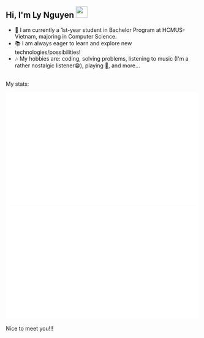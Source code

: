 ## Hi, I'm Ly Nguyen <img width="30px" height="30px" src="https://raw.githubusercontent.com/iampavangandhi/iampavangandhi/master/gifs/Hi.gif" />

- 🌱 I am currently a 1st-year student in Bachelor Program at HCMUS-Vietnam, majoring in Computer Science.
- 📚 I am always eager to learn and explore new technologies/possibilities!
- 🎶 My hobbies are: coding, solving problems, listening to music (I'm a rather nostalgic listener😁), playing 🎹, and more...
<br>
My stats:
<p align="center">
<img src="https://github.com/sxweetlollipop2912/github-stats/blob/master/generated/overview.svg">
<img src="https://github.com/sxweetlollipop2912/github-stats/blob/master/generated/languages.svg">
</p>

Nice to meet you!!!
